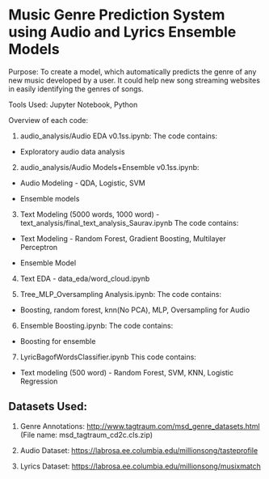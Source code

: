 # Music Genre Prediction System using Audio and Lyrics Ensemble Models

Purpose: To create a model, which automatically predicts the genre of any new music developed by a user. It could help new song streaming websites in easily identifying the genres of songs.

Tools Used: Jupyter Notebook, Python

Overview of each code:

1. audio_analysis/Audio EDA v0.1ss.ipynb: 
The code contains:

  * Exploratory audio data analysis 

2. audio_analysis/Audio Models+Ensemble v0.1ss.ipynb:
  
  * Audio Modeling - QDA, Logistic, SVM
  
  * Ensemble models

3. Text Modeling (5000 words, 1000 word) - text_analysis/final_text_analysis_Saurav.ipynb
The code contains:

  * Text Modeling - Random Forest, Gradient Boosting, Multilayer Perceptron
  
  * Ensemble Model

4. Text EDA - data_eda/word_cloud.ipynb

5. Tree_MLP_Oversampling Analysis.ipynb: 
The code contains:

  * Boosting, random forest, knn(No PCA), MLP, Oversampling for Audio
 
6. Ensemble Boosting.ipynb: 
The code contains:

  * Boosting for ensemble 

7. LyricBagofWordsClassifier.ipynb
This code contains:

  * Text modeling (500 word) - Random Forest, SVM, KNN, Logistic Regression
  
## Datasets Used:
1. Genre Annotations:
 http://www.tagtraum.com/msd_genre_datasets.html (File name: msd_tagtraum_cd2c.cls.zip)
 
2. Audio Dataset:
 https://labrosa.ee.columbia.edu/millionsong/tasteprofile

3. Lyrics Dataset:
 https://labrosa.ee.columbia.edu/millionsong/musixmatch
